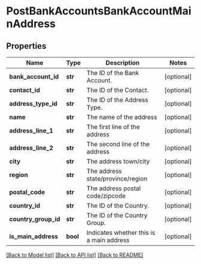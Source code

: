 # PostBankAccountsBankAccountMainAddress

## Properties
Name | Type | Description | Notes
------------ | ------------- | ------------- | -------------
**bank_account_id** | **str** | The ID of the Bank Account. | [optional] 
**contact_id** | **str** | The ID of the Contact. | [optional] 
**address_type_id** | **str** | The ID of the Address Type. | [optional] 
**name** | **str** | The name of the address | [optional] 
**address_line_1** | **str** | The first line of the address | [optional] 
**address_line_2** | **str** | The second line of the address | [optional] 
**city** | **str** | The address town/city | [optional] 
**region** | **str** | The address state/province/region | [optional] 
**postal_code** | **str** | The address postal code/zipcode | [optional] 
**country_id** | **str** | The ID of the Country. | [optional] 
**country_group_id** | **str** | The ID of the Country Group. | [optional] 
**is_main_address** | **bool** | Indicates whether this is a main address | [optional] 

[[Back to Model list]](../README.md#documentation-for-models) [[Back to API list]](../README.md#documentation-for-api-endpoints) [[Back to README]](../README.md)


